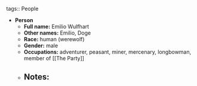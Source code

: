 tags:: People

- **Person**
	- **Full name:** Emilio Wulfhart
	- **Other names:** Emilio, Doge
	- **Race:** human (werewolf)
	- **Gender:** male
	- **Occupations:** adventurer, peasant, miner, mercenary, longbowman, member of [[The Party]]
	- **Notes:**
		-